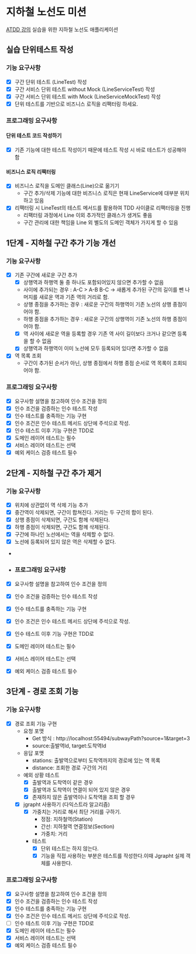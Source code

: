 # 지하철 노선도 미션
[ATDD 강의](https://edu.nextstep.camp/c/R89PYi5H) 실습을 위한 지하철 노선도 애플리케이션
## 실습 단위테스트 작성
### 기능 요구사항
- [x] 구간 단위 테스트 (LineTest) 작성
- [x] 구간 서비스 단위 테스트 without Mock (LineServiceTest) 작성
- [x] 구간 서비스 단위 테스트 with Mock (LineServiceMockTest) 작성
- [x] 단위 테스트를 기반으로 비즈니스 로직을 리팩터링 하세요.

### 프로그래밍 요구사항
#### 단위 테스트 코드 작성하기
- [x] 기존 기능에 대한 테스트 작성이기 때문에 테스트 작성 시 바로 테스트가 성공해야 함 
#### 비즈니스 로직 리팩터링
- [x] 비즈니스 로직을 도메인 클래스(Line)으로 옮기기
  - 구간 추가/삭제 기능에 대한 비즈니스 로직은 현재 LineService에 대부분 위치하고 있음
- [x] 리팩터링 시 LineTest의 테스트 메서드를 활용하여 TDD 사이클로 리팩터링을 진행
  - 리팩터링 과정에서 Line 이외 추가적인 클래스가 생겨도 좋음
  - 구간 관리에 대한 책임을 Line 외 별도의 도메인 객체가 가지게 할 수 있음

## 1단계 - 지하철 구간 추가 기능 개선
### 기능 요구사항
- [x] 기존 구간에 새로운 구간 추가
  - [x] 상행역과 하행역 둘 중 하나도 포함되어있지 않으면 추가할 수 없음
  - 사이에 추가되는 경우 : A-C > A-B B-C -> 새롭게 추가된 구간의 길이를 뺀 나머지를 새로운 역과 기존 역의 거리로 함.
  - 상행 종점을 추가하는 경우 : 새로운 구간의 하행역이 기존 노선의 상행 종점이어야 함.
  - 하행 종점을 추가하는 경우 : 새로운 구간의 상행역이 기존 노선의 하행 종점이어야 함.
  - [x] 역 사이에 새로운 역을 등록할 경우 기존 역 사이 길이보다 크거나 같으면 등록을 할 수 없음
  - [x] 상행역과 하행역이 이미 노선에 모두 등록되어 있다면 추가할 수 없음
- [x] 역 목록 조회
  - 구간이 추가된 순서가 아닌, 상행 종점에서 하행 종점 순서로 역 목록이 조회되어야 함.

### 프로그래밍 요구사항
- [x] 요구사항 설명을 참고하여 인수 조건을 정의
- [x] 인수 조건을 검증하는 인수 테스트 작성
- [x] 인수 테스트를 충족하는 기능 구현
- [x] 인수 조건은 인수 테스트 메서드 상단에 주석으로 작성.
- [x] 인수 테스트 이후 기능 구현은 TDD로 
- [x] 도메인 레이어 테스트는 필수
- [x] 서비스 레이어 테스트는 선택
- [x] 예외 케이스 검증 테스트 필수

## 2단계 - 지하철 구간 추가 제거 
### 기능 요구사항
- [x] 위치에 상관없이 역 삭제 기능 추가
- [x] 중간역이 삭제되면, 구간이 합쳐진다. 거리는 두 구간의 합이 된다.
- [x] 상행 종점이 삭제되면, 구간도 함께 삭제된다.
- [x] 하행 종점이 삭제되면, 구간도 함께 삭제된다.
- [x] 구간에 하나인 노선에서는 역을 삭제할 수 없다.
- [x] 노선에 등록되어 있지 않은 역은 삭제할 수 없다.
- 
- ### 프로그래밍 요구사항
- [x] 요구사항 설명을 참고하여 인수 조건을 정의
- [x] 인수 조건을 검증하는 인수 테스트 작성
- [x] 인수 테스트를 충족하는 기능 구현
- [x] 인수 조건은 인수 테스트 메서드 상단에 주석으로 작성.
- [x] 인수 테스트 이후 기능 구현은 TDD로
- [x] 도메인 레이어 테스트는 필수
- [x] 서비스 레이어 테스트는 선택
- [x] 예외 케이스 검증 테스트 필수


## 3단계 - 경로 조회 기능
### 기능 요구사항
- [x] 경로 조회 기능 구현
  - 요청 포맷
    - Get 방식 : http://localhost:55494/subwayPath?source=1&target=3
    - source:출발역Id, target:도착역Id
  - 응답 포맷
    - stations: 출발역으로부터 도착역까지의 경로에 있는 역 목록
    - distance: 조회한 경로 구간의 거리
  - 예외 상황 테스트
    - [x] 출발역과 도착역이 같은 경우 
    - [x] 출발역과 도착역이 연결이 되어 있지 않은 경우 
    - [x] 존재하지 않은 출발역이나 도착역을 조회 할 경우
  - [x] jgrapht 사용하기 (다익스트라 알고리즘)
    - [x] 가중치는 거리로 해서 최단 거리를 구하기.
      - 정점: 지하철역(Station)
      - 간선: 지하철역 연결정보(Section)
      - 가중치: 거리
    - 테스트
      - [x] 단위 테스트는 하지 않는다.
      - [x] 기능을 직접 사용하는 부분은 테스트를 작성한다.이때 Jgrapht 실제 객체를 사용한다.
 ### 프로그래밍 요구사항
- [x] 요구사항 설명을 참고하여 인수 조건을 정의
- [x] 인수 조건을 검증하는 인수 테스트 작성
- [x] 인수 테스트를 충족하는 기능 구현
- [x] 인수 조건은 인수 테스트 메서드 상단에 주석으로 작성.
- [ ] 인수 테스트 이후 기능 구현은 TDD로
- [x] 도메인 레이어 테스트는 필수
- [x] 서비스 레이어 테스트는 선택
- [x] 예외 케이스 검증 테스트 필수
